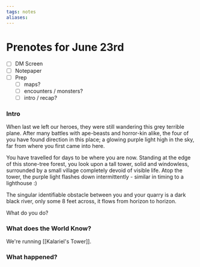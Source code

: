 ```yaml
---
tags: notes
aliases:
---
```


# Prenotes for June 23rd
- [ ] DM Screen
- [ ] Notepaper
- [ ] Prep
	- [ ] maps?
	- [ ] encounters / monsters?
	- [ ] intro / recap?

### Intro

When last we left our heroes, they were still wandering this grey terrible plane. After many battles with ape-beasts and horror-kin alike, the four of you have found direction in this place; a glowing purple light high in the sky, far from where you first came into here. 

You have travelled for days to be where you are now. Standing at the edge of this stone-tree forest, you look upon a tall tower, solid and windowless, surrounded by a small village completely devoid of visible life. Atop the tower, the purple light flashes down intermittently - similar in timing to a lighthouse :)

The singular identifiable obstacle between you and your quarry is a dark black river, only some 8 feet across, it flows from horizon to horizon.

What do you do?

### What does the World Know?

We're running [[Kalariel's Tower]].

### What happened?

